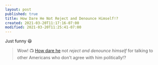 ```yaml
---
layout: post
published: true
title: How Dare He Not Reject and Denounce Himself!?
created: 2021-03-20T11:17:16-07:00
modified: 2021-03-20T11:25:41-07:00
---
```


Just funny :laughing:

> Wow! :tv: [How dare he](https://youtu.be/PyYO0HrStE4?t=10m59s) not *reject and denounce himself* for talking to other Americans who don't agree with him politically!? 